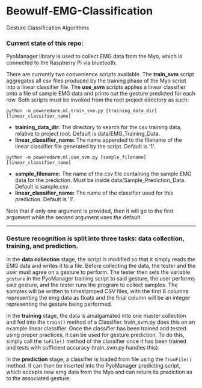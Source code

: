# Beowulf-EMG-Classification
Gesture Classification Algorithms

### Current state of this repo:

PyoManager library is used to collect EMG data from the Myo, which is connected to the Raspberry Pi via bluetooth.

There are currently two convenience scripts available. The **train\_svm** script aggregates all csv files produced by the training phase of the Myo script into a linear classifier file. The **use\_svm** scripts applies a linear classifier onto a file of sample EMG data and prints out the gesture predicted for each row. Both scripts must be invoked from the root project directory as such:

`python -m poweredarm.ml.train_svm.py [training_data_dir] [linear_classifier_name]` 
* **training\_data\_dir:** The directory to search for the csv training data, relative to project root. Default is data/EMG\_Training\_Data.
* **linear\_classifier\_name:** The name appended to the filename of the linear classifier file generated by the script. Default is '1'.

`python -m poweredarm.ml.use_svm.py [sample_filename] [linear_classifier_name]`
* **sample\_filename:** The name of the csv file containing the sample EMG data for the prediction. Must be inside data/Sample\_Prediction\_Data. Default is sample.csv.
* **linear\_classifier\_name:** The name of the classifier used for this prediction. Default is '1'.

Note that if only one argument is provided, then it will go to the first argument while the second argument uses the default.
***
### Gesture recognition is split into three tasks: data collection, training, and prediction.

In the __data collection__ stage, the script is modified so that it simply reads the EMG data and writes it to a file. Before collecting the data, the tester and the user must agree on a gesture to perform. The tester then sets the variable `gesture` in the PyoManager training script to said gesture, the user performs said gesture, and the tester runs the program to collect samples.
The samples will be written to timestamped CSV files, with the first 8 columns representing the emg data as floats and the final column will be an integer representing the gesture being performed.

In the __training__ stage, the data is amalgamated into one master collection and fed into the `train()` method of a Classifier. train_svm.py does this on an example linear classifier.
Once the classifier has been trained and tested using proper practices, it can be used for gesture prediction. To do this, simply call the `toFile()` method of the classifier once it has been trained and tests with sufficient accuracy (train_svm.py handles this).

In the __prediction__ stage, a classifier is loaded from file using the `fromFile()` method. It can then be inserted into the PyoManager predicting script, which accepts new emg data from the Myo and can return its prediction as to the associated gesture.
